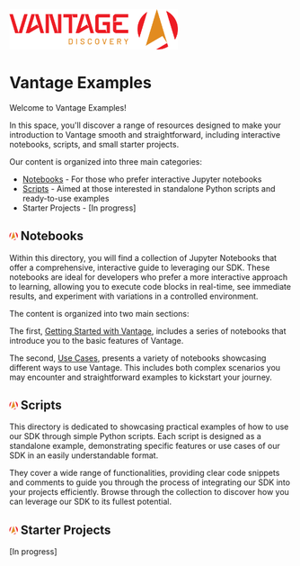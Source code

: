 <img src="../docs/assets/vantage_logo.png" title="Vantage Discovery Logo" width="300"/></br>

# Vantage Examples

Welcome to Vantage Examples!

In this space, you'll discover a range of resources designed to make your introduction to Vantage smooth and straightforward, including interactive notebooks, scripts, and small starter projects.

Our content is organized into three main categories:
- [Notebooks](./notebooks/) - For those who prefer interactive Jupyter notebooks
- [Scripts](./scripts/) - Aimed at those interested in standalone Python scripts and ready-to-use examples
- Starter Projects - [In progress]

## <img src="../docs/assets/vantage_logo_small.png" title="Vantage Discovery Logo" width="15"/> Notebooks

Within this directory, you will find a collection of Jupyter Notebooks that offer a comprehensive, interactive guide to leveraging our SDK. These notebooks are ideal for developers who prefer a more interactive approach to learning, allowing you to execute code blocks in real-time, see immediate results, and experiment with variations in a controlled environment.

The content is organized into two main sections:

The first, [Getting Started with Vantage](https://github.com/VantageDiscovery/vantage-sdk-python/tree/develop/examples/notebooks/getting_started), includes a series of notebooks that introduce you to the basic features of Vantage.

The second, [Use Cases](https://github.com/VantageDiscovery/vantage-sdk-python/tree/develop/examples/notebooks/use_cases), presents a variety of notebooks showcasing different ways to use Vantage. This includes both complex scenarios you may encounter and straightforward examples to kickstart your journey.

## <img src="../docs/assets/vantage_logo_small.png" title="Vantage Discovery Logo" width="15"/> Scripts

This directory is dedicated to showcasing practical examples of how to use our SDK through simple Python scripts. Each script is designed as a standalone example, demonstrating specific features or use cases of our SDK in an easily understandable format.

They cover a wide range of functionalities, providing clear code snippets and comments to guide you through the process of integrating our SDK into your projects efficiently. Browse through the collection to discover how you can leverage our SDK to its fullest potential.

## <img src="../docs/assets/vantage_logo_small.png" title="Vantage Discovery Logo" width="15"/> Starter Projects

[In progress]
